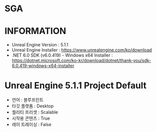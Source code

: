 # SGA

# INFORMATION
- Unreal Engine Version : 5.1.1
- Unreal Engine Installer : https://www.unrealengine.com/ko/download
- .NET 6.0 SDK (v6.0.419) - Windows x64 Installer : https://dotnet.microsoft.com/ko-kr/download/dotnet/thank-you/sdk-6.0.419-windows-x64-installer

# Unreal Engine 5.1.1 Project Default
- 언어 : 블루프린트
- 타깃 플랫폼 : Desktop
- 퀄리티 프리셋 : Scalable
- 시작용 콘텐츠 : True
- 레이 트레이싱 : False
